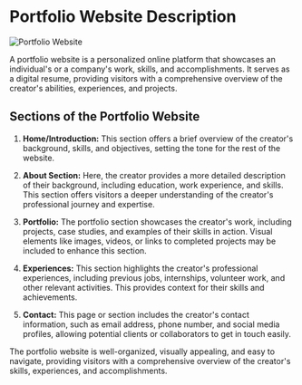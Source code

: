 # Portfolio Website Description

![Portfolio Website](https://postimg.cc/yJNq7hYS)


A portfolio website is a personalized online platform that showcases an individual's or a company's work, skills, and accomplishments. It serves as a digital resume, providing visitors with a comprehensive overview of the creator's abilities, experiences, and projects. 

## Sections of the Portfolio Website

1. **Home/Introduction:** This section offers a brief overview of the creator's background, skills, and objectives, setting the tone for the rest of the website.

2. **About Section:** Here, the creator provides a more detailed description of their background, including education, work experience, and skills. This section offers visitors a deeper understanding of the creator's professional journey and expertise.

3. **Portfolio:** The portfolio section showcases the creator's work, including projects, case studies, and examples of their skills in action. Visual elements like images, videos, or links to completed projects may be included to enhance this section.

4. **Experiences:** This section highlights the creator's professional experiences, including previous jobs, internships, volunteer work, and other relevant activities. This provides context for their skills and achievements.

5. **Contact:** This page or section includes the creator's contact information, such as email address, phone number, and social media profiles, allowing potential clients or collaborators to get in touch easily.

The portfolio website is well-organized, visually appealing, and easy to navigate, providing visitors with a comprehensive overview of the creator's skills, experiences, and accomplishments.
